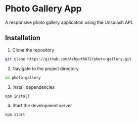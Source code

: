 # Photo Gallery App

A responsive photo gallery application using the Unsplash API.

## Installation

1. Clone the repository

```bash
git clone https://github.com/Achyuth072/photo-gallery.git
```

2. Navigate to the project directory

```bash
cd photo-gallery
```

3. Install dependencies

```bash
npm install
```

4. Start the development server

```bash
npm start
```
